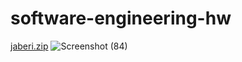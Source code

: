 # software-engineering-hw


[jaberi.zip](https://github.com/MoAliJaberi/software-engineering-hw/files/8624858/jaberi.zip)
![Screenshot (84)](https://user-images.githubusercontent.com/104928522/166749173-91e3135a-415f-4567-be0e-7d1f5993dbd3.png)
